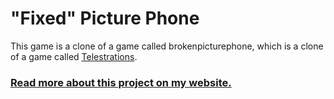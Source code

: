 # "Fixed" Picture Phone

This game is a clone of a game called brokenpicturephone, which is a clone of a game called [Telestrations](https://en.wikipedia.org/wiki/Telestrations).

### [Read more about this project on my website.](https://ehanover.github.io/#/project/fixedpicturephone)
